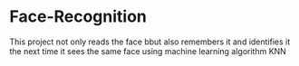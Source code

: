 # Face-Recognition
This project not only reads the face bbut also remembers it and identifies it the next time it sees the same face using machine learning algorithm KNN
